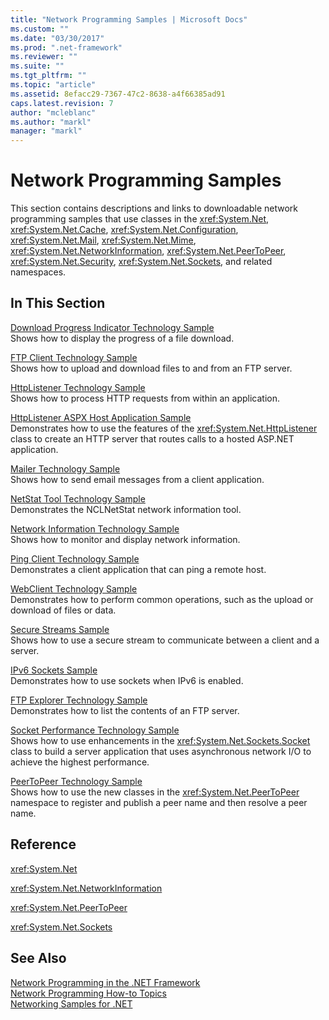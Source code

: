 ```yaml
---
title: "Network Programming Samples | Microsoft Docs"
ms.custom: ""
ms.date: "03/30/2017"
ms.prod: ".net-framework"
ms.reviewer: ""
ms.suite: ""
ms.tgt_pltfrm: ""
ms.topic: "article"
ms.assetid: 8efacc29-7367-47c2-8638-a4f66385ad91
caps.latest.revision: 7
author: "mcleblanc"
ms.author: "markl"
manager: "markl"
---
```

# Network Programming Samples
This section contains descriptions and links to downloadable network programming samples that use classes in the <xref:System.Net>, <xref:System.Net.Cache>, <xref:System.Net.Configuration>, <xref:System.Net.Mail>, <xref:System.Net.Mime>, <xref:System.Net.NetworkInformation>, <xref:System.Net.PeerToPeer>, <xref:System.Net.Security>, <xref:System.Net.Sockets>, and related namespaces.  
  
## In This Section  
 [Download Progress Indicator Technology Sample](http://go.microsoft.com/fwlink/?LinkID=179556)  
 Shows how to display the progress of a file download.  
  
 [FTP Client Technology Sample](http://go.microsoft.com/fwlink/?LinkID=179557)  
 Shows how to upload and download files to and from an FTP server.  
  
 [HttpListener Technology Sample](http://go.microsoft.com/fwlink/?LinkID=179558)  
 Shows how to process HTTP requests from within an application.  
  
 [HttpListener ASPX Host Application Sample](http://go.microsoft.com/fwlink/?LinkID=179560)  
 Demonstrates how to use the features of the <xref:System.Net.HttpListener> class to create an HTTP server that routes calls to a hosted ASP.NET application.  
  
 [Mailer Technology Sample](http://go.microsoft.com/fwlink/?LinkID=179561)  
 Shows how to send email messages from a client application.  
  
 [NetStat Tool Technology Sample](http://go.microsoft.com/fwlink/?LinkID=179562)  
 Demonstrates the NCLNetStat network information tool.  
  
 [Network Information Technology Sample](http://go.microsoft.com/fwlink/?LinkID=179564)  
 Shows how to monitor and display network information.  
  
 [Ping Client Technology Sample](http://go.microsoft.com/fwlink/?LinkID=179565)  
 Demonstrates a client application that can ping a remote host.  
  
 [WebClient Technology Sample](http://go.microsoft.com/fwlink/?LinkID=179566)  
 Demonstrates how to perform common operations, such as the upload or download of files or data.  
  
 [Secure Streams Sample](http://go.microsoft.com/fwlink/?LinkID=179567)  
 Shows how to use a secure stream to communicate between a client and a server.  
  
 [IPv6 Sockets Sample](http://go.microsoft.com/fwlink/?LinkID=179568)  
 Demonstrates how to use sockets when IPv6 is enabled.  
  
 [FTP Explorer Technology Sample](http://go.microsoft.com/fwlink/?LinkID=179569)  
 Demonstrates how to list the contents of an FTP server.  
  
 [Socket Performance Technology Sample](http://go.microsoft.com/fwlink/?LinkID=179570)  
 Shows how to use enhancements in the <xref:System.Net.Sockets.Socket> class to build a server application that uses asynchronous network I/O to achieve the highest performance.  
  
 [PeerToPeer Technology Sample](http://go.microsoft.com/fwlink/?LinkID=179571)  
 Shows how to use the new classes in the <xref:System.Net.PeerToPeer> namespace to register and publish a peer name and then resolve a peer name.  
  
## Reference  
 <xref:System.Net>  
  
 <xref:System.Net.NetworkInformation>  
  
 <xref:System.Net.PeerToPeer>  
  
 <xref:System.Net.Sockets>  
  
## See Also  
 [Network Programming in the .NET Framework](../../../docs/framework/network-programming/index.md)   
 [Network Programming How-to Topics](../../../docs/framework/network-programming/network-programming-how-to-topics.md)   
 [Networking Samples for .NET](http://code.msdn.microsoft.com/Wiki/View.aspx?ProjectName=nclsamples)